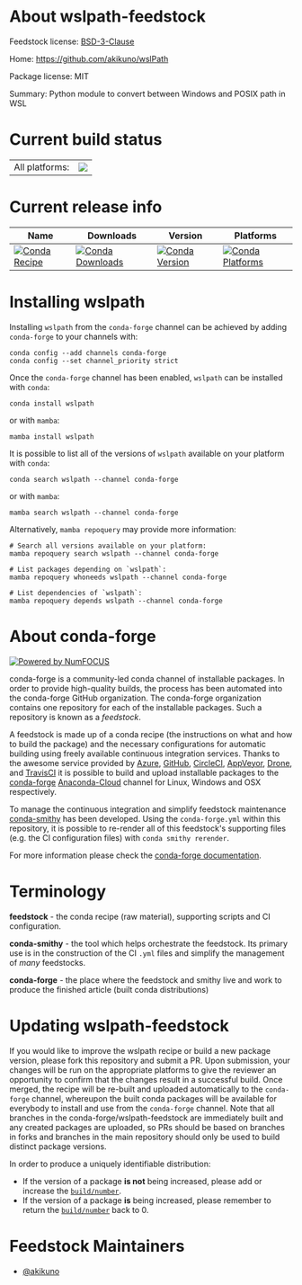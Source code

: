 About wslpath-feedstock
=======================

Feedstock license: [BSD-3-Clause](https://github.com/conda-forge/wslpath-feedstock/blob/main/LICENSE.txt)

Home: https://github.com/akikuno/wslPath

Package license: MIT

Summary: Python module to convert between Windows and POSIX path in WSL

Current build status
====================


<table><tr><td>All platforms:</td>
    <td>
      <a href="https://dev.azure.com/conda-forge/feedstock-builds/_build/latest?definitionId=16504&branchName=main">
        <img src="https://dev.azure.com/conda-forge/feedstock-builds/_apis/build/status/wslpath-feedstock?branchName=main">
      </a>
    </td>
  </tr>
</table>

Current release info
====================

| Name | Downloads | Version | Platforms |
| --- | --- | --- | --- |
| [![Conda Recipe](https://img.shields.io/badge/recipe-wslpath-green.svg)](https://anaconda.org/conda-forge/wslpath) | [![Conda Downloads](https://img.shields.io/conda/dn/conda-forge/wslpath.svg)](https://anaconda.org/conda-forge/wslpath) | [![Conda Version](https://img.shields.io/conda/vn/conda-forge/wslpath.svg)](https://anaconda.org/conda-forge/wslpath) | [![Conda Platforms](https://img.shields.io/conda/pn/conda-forge/wslpath.svg)](https://anaconda.org/conda-forge/wslpath) |

Installing wslpath
==================

Installing `wslpath` from the `conda-forge` channel can be achieved by adding `conda-forge` to your channels with:

```
conda config --add channels conda-forge
conda config --set channel_priority strict
```

Once the `conda-forge` channel has been enabled, `wslpath` can be installed with `conda`:

```
conda install wslpath
```

or with `mamba`:

```
mamba install wslpath
```

It is possible to list all of the versions of `wslpath` available on your platform with `conda`:

```
conda search wslpath --channel conda-forge
```

or with `mamba`:

```
mamba search wslpath --channel conda-forge
```

Alternatively, `mamba repoquery` may provide more information:

```
# Search all versions available on your platform:
mamba repoquery search wslpath --channel conda-forge

# List packages depending on `wslpath`:
mamba repoquery whoneeds wslpath --channel conda-forge

# List dependencies of `wslpath`:
mamba repoquery depends wslpath --channel conda-forge
```


About conda-forge
=================

[![Powered by
NumFOCUS](https://img.shields.io/badge/powered%20by-NumFOCUS-orange.svg?style=flat&colorA=E1523D&colorB=007D8A)](https://numfocus.org)

conda-forge is a community-led conda channel of installable packages.
In order to provide high-quality builds, the process has been automated into the
conda-forge GitHub organization. The conda-forge organization contains one repository
for each of the installable packages. Such a repository is known as a *feedstock*.

A feedstock is made up of a conda recipe (the instructions on what and how to build
the package) and the necessary configurations for automatic building using freely
available continuous integration services. Thanks to the awesome service provided by
[Azure](https://azure.microsoft.com/en-us/services/devops/), [GitHub](https://github.com/),
[CircleCI](https://circleci.com/), [AppVeyor](https://www.appveyor.com/),
[Drone](https://cloud.drone.io/welcome), and [TravisCI](https://travis-ci.com/)
it is possible to build and upload installable packages to the
[conda-forge](https://anaconda.org/conda-forge) [Anaconda-Cloud](https://anaconda.org/)
channel for Linux, Windows and OSX respectively.

To manage the continuous integration and simplify feedstock maintenance
[conda-smithy](https://github.com/conda-forge/conda-smithy) has been developed.
Using the ``conda-forge.yml`` within this repository, it is possible to re-render all of
this feedstock's supporting files (e.g. the CI configuration files) with ``conda smithy rerender``.

For more information please check the [conda-forge documentation](https://conda-forge.org/docs/).

Terminology
===========

**feedstock** - the conda recipe (raw material), supporting scripts and CI configuration.

**conda-smithy** - the tool which helps orchestrate the feedstock.
                   Its primary use is in the construction of the CI ``.yml`` files
                   and simplify the management of *many* feedstocks.

**conda-forge** - the place where the feedstock and smithy live and work to
                  produce the finished article (built conda distributions)


Updating wslpath-feedstock
==========================

If you would like to improve the wslpath recipe or build a new
package version, please fork this repository and submit a PR. Upon submission,
your changes will be run on the appropriate platforms to give the reviewer an
opportunity to confirm that the changes result in a successful build. Once
merged, the recipe will be re-built and uploaded automatically to the
`conda-forge` channel, whereupon the built conda packages will be available for
everybody to install and use from the `conda-forge` channel.
Note that all branches in the conda-forge/wslpath-feedstock are
immediately built and any created packages are uploaded, so PRs should be based
on branches in forks and branches in the main repository should only be used to
build distinct package versions.

In order to produce a uniquely identifiable distribution:
 * If the version of a package **is not** being increased, please add or increase
   the [``build/number``](https://docs.conda.io/projects/conda-build/en/latest/resources/define-metadata.html#build-number-and-string).
 * If the version of a package **is** being increased, please remember to return
   the [``build/number``](https://docs.conda.io/projects/conda-build/en/latest/resources/define-metadata.html#build-number-and-string)
   back to 0.

Feedstock Maintainers
=====================

* [@akikuno](https://github.com/akikuno/)

